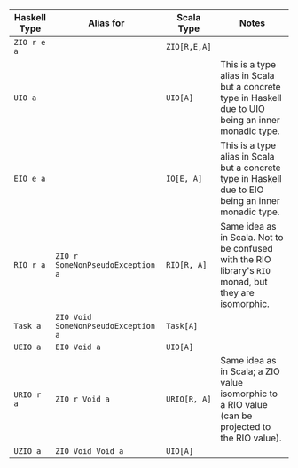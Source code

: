[//]: # (Table generated from docs/type_aliases.csv using https://www.tablesgenerator.com/markdown_tables)

| Haskell Type 	| Alias for                           	| Scala Type   	| Notes                                                                                                 	|
|--------------	|-------------------------------------	|--------------	|-------------------------------------------------------------------------------------------------------	|
| `ZIO r e a`  	|                                     	| `ZIO[R,E,A]` 	|                                                                                                       	|
| `UIO a`      	|                                     	| `UIO[A]`     	| This is a type alias in Scala but a concrete type in Haskell due to UIO being an inner monadic type.  	|
| `EIO e a`    	|                                     	| `IO[E, A]`   	| This is a type alias in Scala but a concrete type in Haskell due to EIO being an inner monadic type.  	|
| `RIO r a`    	| `ZIO r SomeNonPseudoException a`    	| `RIO[R, A]`  	| Same idea as in Scala. Not to be confused with the RIO library's `RIO` monad, but they are isomorphic. 	|
| `Task a`     	| `ZIO Void SomeNonPseudoException a` 	| `Task[A]`    	|                                                                                                       	|
| `UEIO a`     	| `EIO Void a`                        	| `UIO[A]`     	|                                                                                                       	|
| `URIO r a`   	| `ZIO r Void a`                      	| `URIO[R, A]` 	| Same idea as in Scala; a ZIO value isomorphic to a RIO value (can be projected to the RIO value).     	|
| `UZIO a`     	| `ZIO Void Void a`                   	| `UIO[A]`     	|                                                                                                       	|

